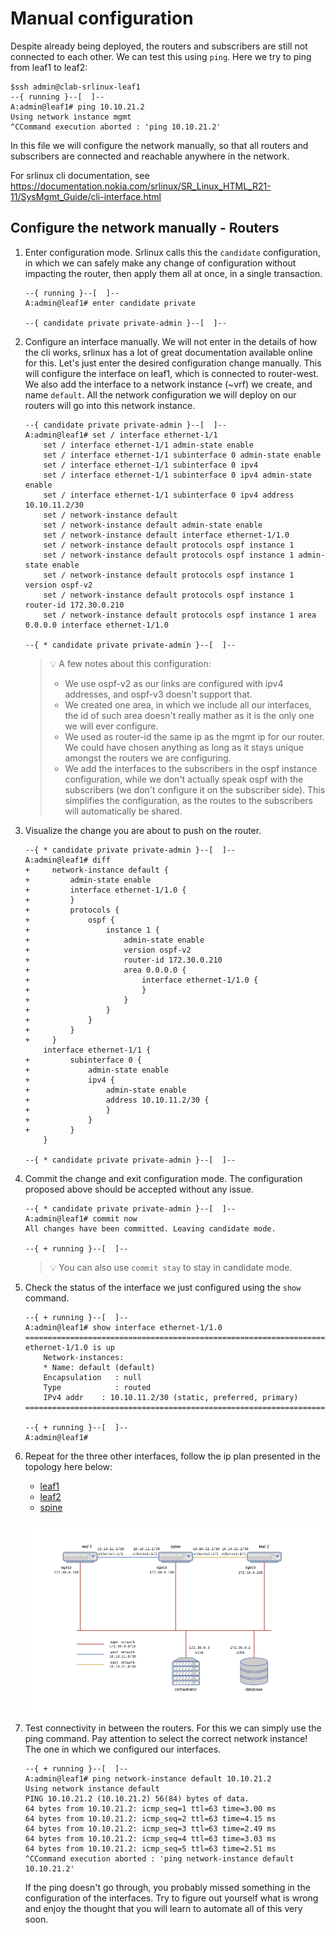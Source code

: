 # Manual configuration

Despite already being deployed, the routers and subscribers are still not connected to each other. We can test this using `ping`. Here we try to ping from leaf1 to leaf2:

```console
$ssh admin@clab-srlinux-leaf1 
--{ running }--[  ]--
A:admin@leaf1# ping 10.10.21.2
Using network instance mgmt
^CCommand execution aborted : 'ping 10.10.21.2'
```

In this file we will configure the network manually, so that all routers and subscribers are connected and reachable anywhere in the network.

For srlinux cli documentation, see https://documentation.nokia.com/srlinux/SR_Linux_HTML_R21-11/SysMgmt_Guide/cli-interface.html

## Configure the network manually - Routers

1. Enter configuration mode.  Srlinux calls this the `candidate` configuration, in which we can safely make any change of configuration without impacting the router, then apply them all at once, in a single transaction.
    ```console
    --{ running }--[  ]--
    A:admin@leaf1# enter candidate private

    --{ candidate private private-admin }--[  ]--
    ```

2. Configure an interface manually.  We will not enter in the details of how the cli works, srlinux has a lot of great documentation available online for this.  Let's just enter the desired configuration change manually.  This will configure the interface on leaf1, which is connected to router-west.  We also add the interface to a network instance (~vrf) we create, and name `default`.  All the network configuration we will deploy on our routers will go into this network instance.
    ```console
    --{ candidate private private-admin }--[  ]--
    A:admin@leaf1# set / interface ethernet-1/1
        set / interface ethernet-1/1 admin-state enable
        set / interface ethernet-1/1 subinterface 0 admin-state enable
        set / interface ethernet-1/1 subinterface 0 ipv4
        set / interface ethernet-1/1 subinterface 0 ipv4 admin-state enable
        set / interface ethernet-1/1 subinterface 0 ipv4 address 10.10.11.2/30
        set / network-instance default
        set / network-instance default admin-state enable
        set / network-instance default interface ethernet-1/1.0
        set / network-instance default protocols ospf instance 1
        set / network-instance default protocols ospf instance 1 admin-state enable
        set / network-instance default protocols ospf instance 1 version ospf-v2
        set / network-instance default protocols ospf instance 1 router-id 172.30.0.210
        set / network-instance default protocols ospf instance 1 area 0.0.0.0 interface ethernet-1/1.0

    --{ * candidate private private-admin }--[  ]--
    ```


    > :bulb: A few notes about this configuration:
    > - We use ospf-v2 as our links are configured with ipv4 addresses, and ospf-v3 doesn't support that.
    > - We created one area, in which we include all our interfaces, the id of such area doesn't really mather as it is the only one we will ever configure.
    > - We used as router-id the same ip as the mgmt ip for our router.  We could have chosen anything as long as it stays unique amongst the routers we are configuring.
    > - We add the interfaces to the subscribers in the ospf instance configuration, while we don't actually speak ospf with the subscribers (we don't configure it on the subscriber side).  This simplifies the configuration, as the routes to the subscribers will automatically be shared.



3. Visualize the change you are about to push on the router.
    ```console
    --{ * candidate private private-admin }--[  ]--
    A:admin@leaf1# diff
    +     network-instance default {
    +         admin-state enable
    +         interface ethernet-1/1.0 {
    +         }
    +         protocols {
    +             ospf {
    +                 instance 1 {
    +                     admin-state enable
    +                     version ospf-v2
    +                     router-id 172.30.0.210
    +                     area 0.0.0.0 {
    +                         interface ethernet-1/1.0 {
    +                         }
    +                     }
    +                 }
    +             }
    +         }
    +     }
        interface ethernet-1/1 {
    +         subinterface 0 {
    +             admin-state enable
    +             ipv4 {
    +                 admin-state enable
    +                 address 10.10.11.2/30 {
    +                 }
    +             }
    +         }
        }

    --{ * candidate private private-admin }--[  ]--
    ```

4. Commit the change and exit configuration mode.  The configuration proposed above should be accepted without any issue.
    ```console
    --{ * candidate private private-admin }--[  ]--
    A:admin@leaf1# commit now
    All changes have been committed. Leaving candidate mode.

    --{ + running }--[  ]--
    ```

    > :bulb: You can also use `commit stay` to stay in candidate mode.

5. Check the status of the interface we just configured using the `show` command.
    ```console
    --{ + running }--[  ]--
    A:admin@leaf1# show interface ethernet-1/1.0
    ===========================================================================
    ethernet-1/1.0 is up
        Network-instances:
        * Name: default (default)
        Encapsulation   : null
        Type            : routed
        IPv4 addr    : 10.10.11.2/30 (static, preferred, primary)
    ===========================================================================

    --{ + running }--[  ]--
    A:admin@leaf1#
    ```

6. Repeat for the three other interfaces, follow the ip plan presented in the topology here below:
    - [leaf1](manual_configuration/leaf1.cfg)
    - [leaf2](manual_configuration/leaf2.cfg)
    - [spine](manual_configuration/spine.cfg)
    
    ![topology](./lab/topology.png)

7. Test connectivity in between the routers.  For this we can simply use the ping command.  Pay attention to select the correct network instance! The one in which we configured our interfaces.
    ```
    --{ + running }--[  ]--
    A:admin@leaf1# ping network-instance default 10.10.21.2
    Using network instance default
    PING 10.10.21.2 (10.10.21.2) 56(84) bytes of data.
    64 bytes from 10.10.21.2: icmp_seq=1 ttl=63 time=3.00 ms
    64 bytes from 10.10.21.2: icmp_seq=2 ttl=63 time=4.15 ms
    64 bytes from 10.10.21.2: icmp_seq=3 ttl=63 time=2.49 ms
    64 bytes from 10.10.21.2: icmp_seq=4 ttl=63 time=3.03 ms
    64 bytes from 10.10.21.2: icmp_seq=5 ttl=63 time=2.51 ms
    ^CCommand execution aborted : 'ping network-instance default 10.10.21.2'
    ```

    If the ping doesn't go through, you probably missed something in the configuration of the interfaces. Try to figure out yourself what is wrong and enjoy the thought that you will learn to automate all of this very soon.




